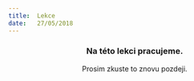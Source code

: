 ```yaml
---
title:  Lekce
date:   27/05/2018
---
```


### <center>Na této lekci pracujeme.</center>
<center>Prosim zkuste to znovu pozdeji.</center>